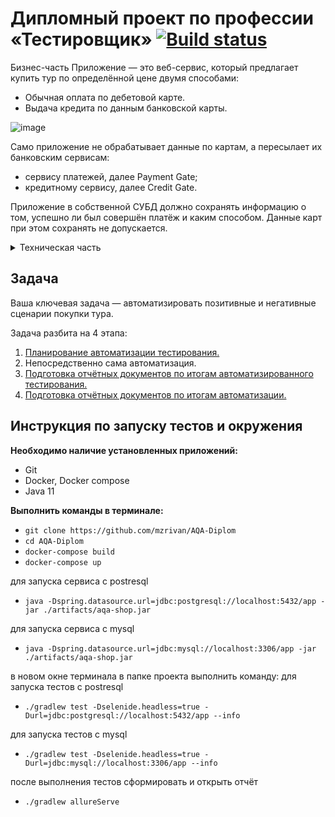 # Дипломный проект по профессии «Тестировщик» [![Build status](https://ci.appveyor.com/api/projects/status/jut8c448ab9mi8ra?svg=true)](https://ci.appveyor.com/project/mzrivan/aqa-diplom)

Бизнес-часть
Приложение — это веб-сервис, который предлагает купить тур по определённой цене двумя способами:

* Обычная оплата по дебетовой карте.
* Выдача кредита по данным банковской карты.

![image](https://user-images.githubusercontent.com/104098185/212548995-1d246f5f-b383-45a9-965a-b44d98489e9c.png)

Само приложение не обрабатывает данные по картам, а пересылает их банковским сервисам:
* сервису платежей, далее Payment Gate;
* кредитному сервису, далее Credit Gate.

Приложение в собственной СУБД должно сохранять информацию о том, успешно ли был совершён платёж и каким способом. Данные карт при этом сохранять не допускается.

<details>
<summary>Техническая часть</summary>

Само приложение расположено в файле [`aqa-shop.jar`](aqa-shop.jar) и запускается стандартным способом `java -jar aqa-shop.jar` на порту 8080.

В файле [`application.properties`](application.properties) приведён ряд типовых настроек:
* учётные данные и URL для подключения к СУБД;
* URL-адреса банковских сервисов.

**СУБД**

Заявлена поддержка двух СУБД. Вы должны это проверить:

* MySQL;
* PostgreSQL.

Учётные данные и URL для подключения задаются в файле [`application.properties`](application.properties).

**Банковские сервисы**

Доступ к реальным банковским сервисам не даётся, поэтому разработчики подготовили для вас симулятор банковских сервисов, который может принимать запросы в нужном формате и генерировать ответы.

Симулятор написан на Node.js, поэтому для запуска вам нужен либо Docker, либо установленный Node.js. Симулятор расположен в каталоге [gate-simulator](gate-simulator). Для запуска нужно перейти в этот каталог. 

Симулятор запускается командой `npm start` на порту 9999. Он позволяет генерировать предопределённые ответы для заданного набора карт. Набор карт представлен в формате JSON в файле [`data.json`](gate-simulator/data.json).
</details>

## Задача

Ваша ключевая задача — автоматизировать позитивные и негативные сценарии покупки тура.

Задача разбита на 4 этапа:

1. [Планирование автоматизации тестирования.](https://github.com/mzrivan/AQA-Diplom/blob/main/reports/TestPlan.md)
2. Непосредственно сама автоматизация.
3. [Подготовка отчётных документов по итогам автоматизированного тестирования.](https://github.com/mzrivan/AQA-Diplom/blob/main/reports/Report.md)
4. [Подготовка отчётных документов по итогам автоматизации.](https://github.com/mzrivan/AQA-Diplom/blob/main/reports/Summary.md)

## Инструкция по запуску тестов и окружения 
**Необходимо наличие установленных приложений:**
* Git
* Docker, Docker compose
* Java 11

**Выполнить команды в терминале:**
* `git clone https://github.com/mzrivan/AQA-Diplom`
* `cd AQA-Diplom`
* `docker-compose build`
* `docker-compose up`

для запуска сервиса с postresql

* `java -Dspring.datasource.url=jdbc:postgresql://localhost:5432/app -jar ./artifacts/aqa-shop.jar`

для запуска сервиса с mysql

* `java -Dspring.datasource.url=jdbc:mysql://localhost:3306/app -jar ./artifacts/aqa-shop.jar`

в новом окне терминала в папке проекта выполнить команду:
для запуска тестов с postresql

- `./gradlew test -Dselenide.headless=true -Durl=jdbc:postgresql://localhost:5432/app --info`

для запуска тестов с mysql

- `./gradlew test -Dselenide.headless=true -Durl=jdbc:mysql://localhost:3306/app --info`

после выполнения тестов сформировать и открыть отчёт

* `./gradlew allureServe`  
